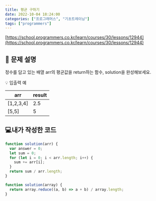 ```yaml
---
title: 평균 구하기
date: 2022-10-04 18:24:00
categories: ["프로그래머스", "기초트레이닝"]
tags: ["programmers"]
---
```


[https://school.programmers.co.kr/learn/courses/30/lessons/12944](https://school.programmers.co.kr/learn/courses/30/lessons/12944)

## 📔 문제 설명

정수를 담고 있는 배열 arr의 평균값을 return하는 함수, solution을 완성해보세요.

💡 입출력 예

| arr       | result |
| --------- | ------ |
| [1,2,3,4] | 2.5    |
| [5,5]     | 5      |

## 💻내가 작성한 코드

```js
function solution(arr) {
  var answer = 0;
  let sum = 0;
  for (let i = 0; i < arr.length; i++) {
    sum += arr[i];
  }
  return sum / arr.length;
}
```

```js
function solution(array) {
  return array.reduce((a, b) => a + b) / array.length;
}
```

